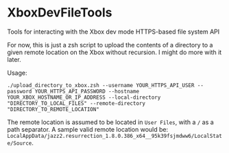 # XboxDevFileTools
Tools for interacting with the Xbox dev mode HTTPS-based file system API

For now, this is just a zsh script to upload the contents of a directory to a given remote location on the Xbox without recursion.  I might do more with it later.

Usage:

```
./upload_directory_to_xbox.zsh --username YOUR_HTTPS_API_USER --password YOUR_HTTPS_API_PASSWORD --hostname YOUR_XBOX_HOSTNAME_OR_IP_ADDRESS --local-directory "DIRECTORY_TO_LOCAL_FILES" --remote-directory "DIRECTORY_TO_REMOTE_LOCATION"
```

The remote location is assumed to be located in `User Files`, with a `/` as a path separator.  A sample valid remote location would be: `LocalAppData/jazz2.resurrection_1.8.0.386_x64__95k39fsjmdww6/LocalState/Source`.